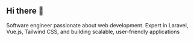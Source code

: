 ## Hi there 👋

Software engineer passionate about web development. Expert in Laravel, Vue.js, Tailwind CSS, and building scalable, user-friendly applications
